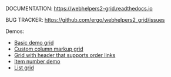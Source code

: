 DOCUMENTATION: https://webhelpers2-grid.readthedocs.io

BUG TRACKER: https://github.com/ergo/webhelpers2_grid/issues

Demos:
 
 * [Basic demo grid](basic_demo.html)
 * [Custom column markup grid](custom_column_demo.html)
 * [Grid with header that supports order links](header_aware_of_order_direction_demo.html)
 * [Item number demo](order_shift_demo.html)
 * [List grid](list_grid_demo.html)

